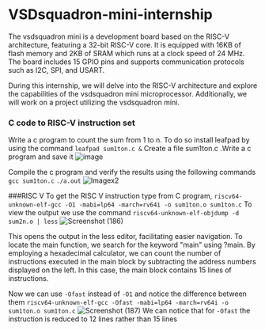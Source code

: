 # VSDsquadron-mini-internship
The vsdsquadron mini is a development board based on the RISC-V architecture, featuring a 32-bit RISC-V core. It is equipped with 16KB of flash memory and 2KB of SRAM which runs at a clock speed of 24 MHz. The board includes 15 GPIO pins and supports communication protocols such as I2C, SPI, and USART.

During this internship, we will delve into the RISC-V architecture and explore the capabilities of the vsdsquadron mini microprocessor. Additionally, we will work on a project utilizing the vsdsquadron mini.


### C code to RISC-V instruction set
Write a c program to count the sum from 1 to n. To do so install leafpad by using the command
`leafpad sum1ton.c &` 
Create a file sum1ton.c .Write a c program and save it
![image](https://github.com/akshaynet27/VSDSquadron-Mini-research-internship/assets/173434697/92ba6c1a-5da1-4bf4-9fd4-5cbf26e16b63)

Compile the c program and verify the results using the following commands
`gcc sum1ton.c`
`./a.out`
![Imagex2](https://github.com/akshaynet27/VSDSquadron-Mini-research-internship/assets/173434697/9e116944-62ea-45e7-b75c-8db0f54e2841)

###RISC V
To get the RISC V instruction type from C program,
`riscv64-unknown-elf-gcc -O1 -mabi=lp64 -march=rv64i -o sum1ton.o sum1ton.c`
To view the output we use the command
`riscv64-unknown-elf-objdump -d sum2n.o | less`
![Screenshot (186)](https://github.com/akshaynet27/VSDSquadron-Mini-research-internship/assets/173434697/ddf069c9-8df3-4407-adda-982df3f4d0c8)

This opens the output in the less editor, facilitating easier navigation. To locate the main function, we search for the keyword "main" using ?main. By employing a hexadecimal calculator, we can count the number of instructions executed in the main block by subtracting the address numbers displayed on the left. In this case, the main block contains 15 lines of instructions.

Now we can use `-Ofast` instead of `-O1` and notice the difference between them
`riscv64-unknown-elf-gcc -Ofast -mabi=lp64 -march=rv64i -o sum1ton.o sum1ton.c`
![Screenshot (187)](https://github.com/akshaynet27/VSDSquadron-Mini-research-internship/assets/173434697/97d6c1f8-a395-4f59-9ab6-c0ebf6308b5e)
We can notice that for `-Ofast` the instruction is reduced to 12 lines rather than 15 lines



